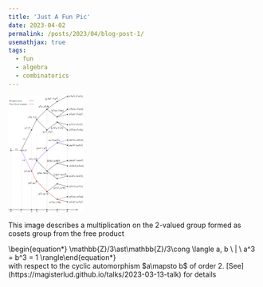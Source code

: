 ```yaml
---
title: 'Just A Fun Pic'
date: 2023-04-02
permalink: /posts/2023/04/blog-post-1/
usemathjax: true
tags:
  - fun
  - algebra
  - combinatorics
---
```


<img src="https://github.com/MagisterLud/MagisterLud.github.io/blob/master/files/simc_youth_race/tree-eps-converted-to.png" alt= “Image” width="30%" height="30%">

This image describes a multiplication on the 2-valued group formed as cosets group from the free product 
<div class="math"> 
\begin{equation*}
\mathbb{Z}/3\ast\mathbb{Z}/3\cong \langle a, b \ | \ a^3 = b^3 = 1  
\rangle\end{equation*}
</div>
with respect to the cyclic automorphism $a\mapsto b$ of order 2. [See](https://magisterlud.github.io/talks/2023-03-13-talk) for details    
